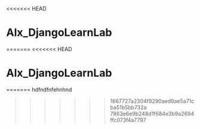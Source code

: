 <<<<<<< HEAD
# Alx_DjangoLearnLab
=======
<<<<<<< HEAD
# Alx_DjangoLearnLab
=======
hdfndfnfehnhnd
>>>>>>> 1667727a2304f9290aed9ae5a71cba51b5bb732a
>>>>>>> 7863e6e9b248d1f684e3b9a2694ffc073f4a7797
